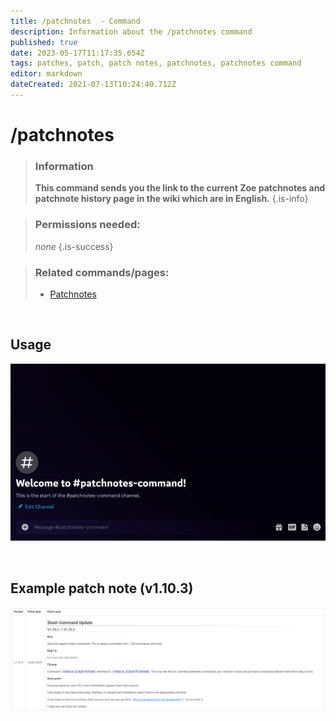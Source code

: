 ```yaml
---
title: /patchnotes  - Command
description: Information about the /patchnotes command
published: true
date: 2023-05-17T11:17:35.654Z
tags: patches, patch, patch notes, patchnotes, patchnotes command
editor: markdown
dateCreated: 2021-07-13T10:24:40.712Z
---
```


# /patchnotes

>### Information
>**This command sends you the link to the current Zoe patchnotes and patchnote history page in the wiki which are in English.**
>{.is-info}

>### Permissions needed: 
>*none*
>{.is-success}

>### Related commands/pages:
>-   [Patchnotes](/en/patchnotes/)

<br>

## Usage

![](/new_patchnotes.gif)

<br>

## Example patch note (v1.10.3)

![](/patchnotes-example.png)